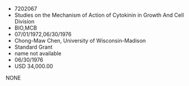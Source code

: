 * 7202067
* Studies on the Mechanism of Action of Cytokinin in Growth   And Cell Division
* BIO,MCB
* 07/01/1972,06/30/1976
* Chong-Maw Chen, University of Wisconsin-Madison
* Standard Grant
*   name not available
* 06/30/1976
* USD 34,000.00

NONE